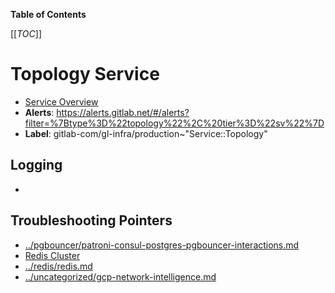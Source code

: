 <!-- MARKER: do not edit this section directly. Edit services/service-catalog.yml then run scripts/generate-docs -->

**Table of Contents**

[[_TOC_]]

# Topology Service

* [Service Overview](https://dashboards.gitlab.net/d/topology-service-main/topology-service-overview)
* **Alerts**: <https://alerts.gitlab.net/#/alerts?filter=%7Btype%3D%22topology%22%2C%20tier%3D%22sv%22%7D>
* **Label**: gitlab-com/gl-infra/production~"Service::Topology"

## Logging

* []()

## Troubleshooting Pointers

* [../pgbouncer/patroni-consul-postgres-pgbouncer-interactions.md](../pgbouncer/patroni-consul-postgres-pgbouncer-interactions.md)
* [Redis Cluster](../redis/redis-cluster.md)
* [../redis/redis.md](../redis/redis.md)
* [../uncategorized/gcp-network-intelligence.md](../uncategorized/gcp-network-intelligence.md)
<!-- END_MARKER -->

<!-- ## Summary -->

<!-- ## Architecture -->

<!-- ## Performance -->

<!-- ## Scalability -->

<!-- ## Availability -->

<!-- ## Durability -->

<!-- ## Security/Compliance -->

<!-- ## Monitoring/Alerting -->

<!-- ## Links to further Documentation -->
